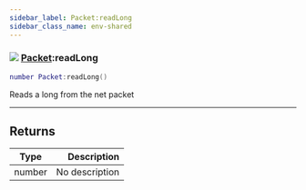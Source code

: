 ```yaml
---
sidebar_label: Packet:readLong
sidebar_class_name: env-shared
---
```


### ![](/img/wiki/shared.png) [Packet](../packet/README.md):readLong

```lua
number Packet:readLong()
```

Reads a long from the net packet<br/>

-----------------
## Returns

| Type   | Description |
| ------ | ----------: |
| number | No description |
